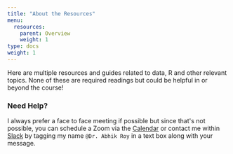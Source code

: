 ```yaml
---
title: "About the Resources"
menu:
  resources:
    parent: Overview
    weight: 1
type: docs
weight: 1
---
```


Here are multiple resources and guides related to data, R and other relevant topics. None of these are required readings but could be helpful in or beyond the course!

### Need Help?
I always prefer a face to face meeting if possible but since that's not possible, you can schedule a Zoom via the [Calendar](https://calendly.com/nopiecharts/short30) or contact me within [Slack](https://2021edp613.slack.com) by tagging my name `@Dr. Abhik Roy` in a text box along with your message.

